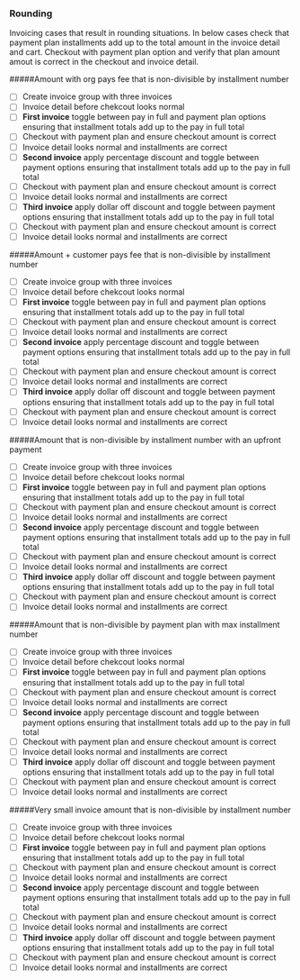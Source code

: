 ### Rounding
Invoicing cases that result in rounding situations. In below cases check that payment plan installments add up to the total amount in the invoice detail and cart. Checkout with payment plan option and verify that plan amount amout is correct in the checkout and invoice detail.

#####Amount with org pays fee that is non-divisible by installment number
- [ ] Create invoice group with three invoices
- [ ] Invoice detail before chekcout looks normal
- [ ] **First invoice** toggle between pay in full and payment plan options ensuring that installment totals add up to the pay in full total
- [ ] Checkout with payment plan and ensure checkout amount is correct
- [ ] Invoice detail looks normal and installments are correct
- [ ] **Second invoice** apply percentage discount and toggle between payment options ensuring that installment totals add up to the pay in full total
- [ ] Checkout with payment plan and ensure checkout amount is correct
- [ ] Invoice detail looks normal and installments are correct
- [ ] **Third invoice** apply dollar off discount and toggle between payment options ensuring that installment totals add up to the pay in full total
- [ ] Checkout with payment plan and ensure checkout amount is correct
- [ ] Invoice detail looks normal and installments are correct

#####Amount + customer pays fee that is non-divisible by installment number
- [ ] Create invoice group with three invoices
- [ ] Invoice detail before chekcout looks normal
- [ ] **First invoice** toggle between pay in full and payment plan options ensuring that installment totals add up to the pay in full total
- [ ] Checkout with payment plan and ensure checkout amount is correct
- [ ] Invoice detail looks normal and installments are correct
- [ ] **Second invoice** apply percentage discount and toggle between payment options ensuring that installment totals add up to the pay in full total
- [ ] Checkout with payment plan and ensure checkout amount is correct
- [ ] Invoice detail looks normal and installments are correct
- [ ] **Third invoice** apply dollar off discount and toggle between payment options ensuring that installment totals add up to the pay in full total
- [ ] Checkout with payment plan and ensure checkout amount is correct
- [ ] Invoice detail looks normal and installments are correct

#####Amount that is non-divisible by installment number with an upfront payment
- [ ] Create invoice group with three invoices
- [ ] Invoice detail before chekcout looks normal
- [ ] **First invoice** toggle between pay in full and payment plan options ensuring that installment totals add up to the pay in full total
- [ ] Checkout with payment plan and ensure checkout amount is correct
- [ ] Invoice detail looks normal and installments are correct
- [ ] **Second invoice** apply percentage discount and toggle between payment options ensuring that installment totals add up to the pay in full total
- [ ] Checkout with payment plan and ensure checkout amount is correct
- [ ] Invoice detail looks normal and installments are correct
- [ ] **Third invoice** apply dollar off discount and toggle between payment options ensuring that installment totals add up to the pay in full total
- [ ] Checkout with payment plan and ensure checkout amount is correct
- [ ] Invoice detail looks normal and installments are correct

#####Amount that is non-divisible by payment plan with max installment number
- [ ] Create invoice group with three invoices
- [ ] Invoice detail before chekcout looks normal
- [ ] **First invoice** toggle between pay in full and payment plan options ensuring that installment totals add up to the pay in full total
- [ ] Checkout with payment plan and ensure checkout amount is correct
- [ ] Invoice detail looks normal and installments are correct
- [ ] **Second invoice** apply percentage discount and toggle between payment options ensuring that installment totals add up to the pay in full total
- [ ] Checkout with payment plan and ensure checkout amount is correct
- [ ] Invoice detail looks normal and installments are correct
- [ ] **Third invoice** apply dollar off discount and toggle between payment options ensuring that installment totals add up to the pay in full total
- [ ] Checkout with payment plan and ensure checkout amount is correct
- [ ] Invoice detail looks normal and installments are correct

#####Very small invoice amount that is non-divisible by installment number
- [ ] Create invoice group with three invoices
- [ ] Invoice detail before chekcout looks normal
- [ ] **First invoice** toggle between pay in full and payment plan options ensuring that installment totals add up to the pay in full total
- [ ] Checkout with payment plan and ensure checkout amount is correct
- [ ] Invoice detail looks normal and installments are correct
- [ ] **Second invoice** apply percentage discount and toggle between payment options ensuring that installment totals add up to the pay in full total
- [ ] Checkout with payment plan and ensure checkout amount is correct
- [ ] Invoice detail looks normal and installments are correct
- [ ] **Third invoice** apply dollar off discount and toggle between payment options ensuring that installment totals add up to the pay in full total
- [ ] Checkout with payment plan and ensure checkout amount is correct
- [ ] Invoice detail looks normal and installments are correct
